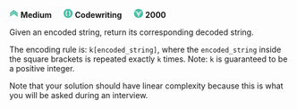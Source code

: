 ![difficulty_icon](https://github.com/PWrGitHub194238/CodeSignal/blob/master/difficulty_medium.png) **Medium** &emsp; ![type_icon](https://github.com/PWrGitHub194238/CodeSignal/blob/master/type.png) **Codewriting** &emsp; ![points_icon](https://github.com/PWrGitHub194238/CodeSignal/blob/master/points.png) **2000**

Given an encoded string, return its corresponding decoded string.

The encoding rule is: `k[encoded_string]`, where the `encoded_string` inside the square brackets is repeated exactly `k` times. Note: `k` is guaranteed to be a positive integer.

Note that your solution should have linear complexity because this is what you will be asked during an interview.
